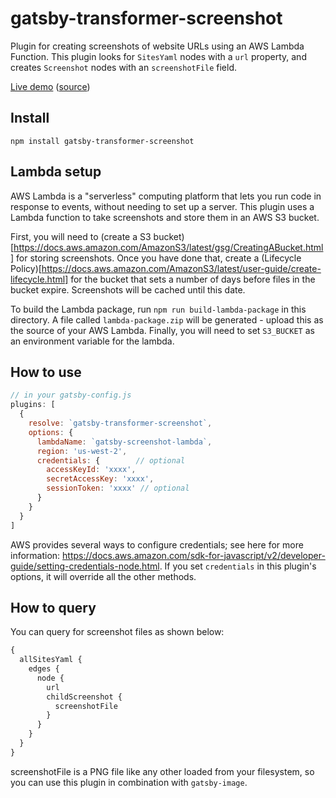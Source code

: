 # gatsby-transformer-screenshot

Plugin for creating screenshots of website URLs using an AWS Lambda
Function. This plugin looks for `SitesYaml` nodes with a `url`
property, and creates `Screenshot` nodes with an `screenshotFile` field. 

[Live demo](https://thatotherperson.github.io/gatsby-screenshot-demo/)
([source](https://github.com/ThatOtherPerson/gatsby-screenshot-demo))

## Install

`npm install gatsby-transformer-screenshot`

## Lambda setup

AWS Lambda is a "serverless" computing platform that lets you run code in response to events, without needing to set up a server. This plugin uses a Lambda function to take screenshots and store them in an AWS S3 bucket.

First, you will need to (create a S3 bucket)[https://docs.aws.amazon.com/AmazonS3/latest/gsg/CreatingABucket.html] for storing screenshots. Once you have done that, create a (Lifecycle Policy)[https://docs.aws.amazon.com/AmazonS3/latest/user-guide/create-lifecycle.html] for the bucket that sets a number of days before files in the bucket expire. Screenshots will be cached until this date.

To build the Lambda package, run `npm run build-lambda-package` in this directory. A file called `lambda-package.zip` will be generated - upload this as the source of your AWS Lambda. Finally, you will need to set `S3_BUCKET` as an environment variable for the lambda.

## How to use

```javascript
// in your gatsby-config.js
plugins: [
  {
    resolve: `gatsby-transformer-screenshot`,
    options: {
      lambdaName: `gatsby-screenshot-lambda`,
      region: 'us-west-2',
      credentials: {        // optional
        accessKeyId: 'xxxx',
        secretAccessKey: 'xxxx',
        sessionToken: 'xxxx' // optional
      }
    }
  }
]
```

AWS provides several ways to configure credentials; see here for more information: https://docs.aws.amazon.com/sdk-for-javascript/v2/developer-guide/setting-credentials-node.html. If you set `credentials` in this plugin's options, it will override all the other methods.

## How to query

You can query for screenshot files as shown below:

```graphql
{
  allSitesYaml {
    edges {
      node {
        url
        childScreenshot {
          screenshotFile
        }
      }
    }
  }
}
```

screenshotFile is a PNG file like any other loaded from your filesystem, so you can use this plugin in combination with `gatsby-image`.
